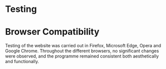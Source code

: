 # Testing

# Browser Compatibility
Testing of the website was carried out in Firefox, Microsoft Edge, Opera and Google Chrome. Throughout the different browsers, no significant changes were observed, and the programme remained consistent both aesthetically and functionally.

